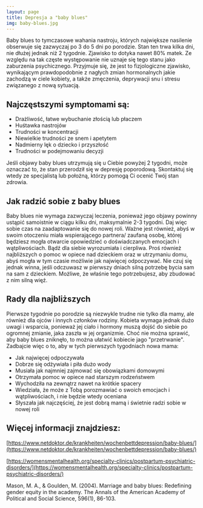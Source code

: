 ```yaml
---
layout: page
title: Depresja a "baby blues"
img: baby-blues.jpg
---
```


Baby blues to tymczasowe wahania nastroju, których największe nasilenie obserwuje się zazwyczaj po 3 do 5 dni po porodzie. Stan ten trwa kilka dni, nie dłużej jednak niż 2 tygodnie. Zjawisko to dotyka nawet 80% matek. Ze względu na tak częste występowanie nie uznaje się tego stanu jako zaburzenia psychicznego. Przyjmuje się, że jest to fizjologiczne zjawisko, wynikającym prawdopodobnie z nagłych zmian hormonalnych jakie zachodzą w ciele kobiety, a także zmęczenia, deprywacji snu i stresu związanego z nową sytuacją.


## Najczęstszymi symptomami są:

- Drażliwość, łatwe wybuchanie złością lub płaczem
- Huśtawka nastrojów
- Trudności w koncentracji
- Niewielkie trudności ze snem i apetytem
- Nadmierny lęk o dziecko i przyszłość
- Trudności w podejmowaniu decyzji

Jeśli objawy baby blues utrzymują się u Ciebie powyżej 2 tygodni, może oznaczać to, że stan przerodził się w depresję poporodową. Skontaktuj się wtedy ze specjalistą lub położną, którzy pomogą Ci ocenić Twój stan zdrowia. 



## Jak radzić sobie z baby blues

Baby blues nie wymaga zazwyczaj leczenia, ponieważ jego objawy powinny ustąpić samoistnie w ciągu kilku dni, maksymalnie 2-3 tygodni. Daj więc sobie czas na zaadaptowanie się do nowej roli. Ważne jest również, abyś w swoim otoczeniu miała wspierającego partnera/ zaufaną osobę, której będziesz mogła otwarcie opowiedzieć o doświadczanych emocjach i wątpliwościach. Bądź dla siebie wyrozumiała i cierpliwa. Proś również najbliższych o pomoc w opiece nad dzieckiem oraz w utrzymaniu domu, abyś mogła w tym czasie możliwie jak najwięcej odpoczywać. Nie czuj się jednak winna, jeśli odczuwasz w pierwszy dniach silną potrzebę bycia sam na sam z dzieckiem. Możliwe, że właśnie tego potrzebujesz, aby zbudować z nim silną więź. 

## Rady dla najbliższych

Pierwsze tygodnie po porodzie są niezwykle trudne nie tylko dla mamy, ale również dla ojców i innych członków rodziny. Kobieta wymaga jednak dużo uwagi i wsparcia, ponieważ jej ciało i hormony muszą dojść do siebie po ogromnej zmianie, jaka zaszła w jej organizmie. Choć nie można sprawić, aby baby blues zniknęło, to można ułatwić kobiecie jago "przetrwanie". Zadbajcie więc o to, aby w tych pierwszych tygodniach nowa mama:

- Jak najwięcej odpoczywała
- Dobrze się odżywiała i piła dużo wody
- Musiała jak najmniej zajmować się obowiązkami domowymi 
- Otrzymała pomoc w opiece nad starszym rodzeństwem
- Wychodziła na zewnątrz nawet na krótkie spacery
- Wiedziała, że może z Tobą porozmawiać o swoich emocjach i wątpliwościach, i nie będzie wtedy oceniana 
- Słyszała jak najczęściej, że jest dobrą mamą i świetnie radzi sobie w nowej roli 




 

## Więcej informacji znajdziesz:


[https://www.netdoktor.de/krankheiten/wochenbettdepression/baby-blues/](https://www.netdoktor.de/krankheiten/wochenbettdepression/baby-blues/)

[https://womensmentalhealth.org/specialty-clinics/postpartum-psychiatric-disorders/](https://womensmentalhealth.org/specialty-clinics/postpartum-psychiatric-disorders/)

Mason, M. A., & Goulden, M. (2004). Marriage and baby blues: Redefining gender equity in the academy. The Annals of the American Academy of Political and Social Science, 596(1), 86-103.
